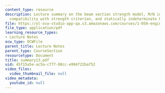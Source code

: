 ```yaml
---
content_type: resource
description: Lecture summary on the beam section strength model, M/N interactions,
  compatibility with strength criterion, and statically indeterminate beam.
file: https://ol-ocw-studio-app-qa.s3.amazonaws.com/courses/1-050-engineering-mechanics-i-fall-2007/45f15a5eac5ac77798cce994f22ba752_summary13.pdf
file_type: application/pdf
learning_resource_types:
- Lecture Notes
ocw_type: OCWFile
parent_title: Lecture Notes
parent_type: CourseSection
resourcetype: Document
title: summary13.pdf
uid: 45f15a5e-ac5a-c777-98cc-e994f22ba752
video_files:
  video_thumbnail_file: null
video_metadata:
  youtube_id: null
---
```

